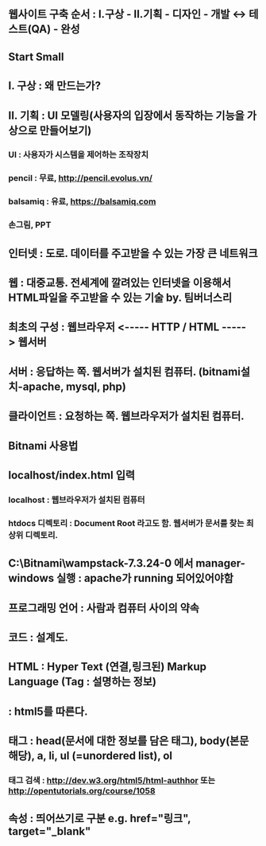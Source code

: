 ## 웹사이트 구축 순서 : I.구상 - II.기획 - 디자인 - 개발 ↔ 테스트(QA) - 완성
## Start Small
##
## I. 구상 : 왜 만드는가?
##
## II. 기획 : UI 모델링(사용자의 입장에서 동작하는 기능을 가상으로 만들어보기)
### UI : 사용자가 시스템을 제어하는 조작장치
### pencil : 무료, http://pencil.evolus.vn/
### balsamiq : 유료, https://balsamiq.com
### 손그림, PPT
##
## 인터넷 : 도로. 데이터를 주고받을 수 있는 가장 큰 네트워크
## 웹 : 대중교통. 전세계에 깔려있는 인터넷을 이용해서 HTML파일을 주고받을 수 있는 기술 by. 팀버너스리
## 최초의 구성 : 웹브라우저 <----- HTTP / HTML -----> 웹서버
##
## 서버 : 응답하는 쪽. 웹서버가 설치된 컴퓨터. (bitnami설치-apache, mysql, php)
## 클라이언트 : 요청하는 쪽. 웹브라우저가 설치된 컴퓨터. 
##
## Bitnami 사용법
## localhost/index.html 입력
### localhost : 웹브라우저가 설치된 컴퓨터
### htdocs 디렉토리 : Document Root 라고도 함. 웹서버가 문서를 찾는 최상위 디렉토리. 
## C:\Bitnami\wampstack-7.3.24-0 에서 manager-windows 실행 : apache가 running 되어있어야함
##
## 프로그래밍 언어 : 사람과 컴퓨터 사이의 약속
## 코드 : 설계도. 
##
## HTML : Hyper Text (연결,링크된) Markup Language (Tag : 설명하는 정보)
## <!DOCTYPE html> : html5를 따른다. 
## 태그 : head(문서에 대한 정보를 담은 태그), body(본문 해당), a, li, ul (=unordered list), ol
### 태그 검색 : http://dev.w3.org/html5/html-authhor 또는 http://opentutorials.org/course/1058
## 속성 : 띄어쓰기로 구분 e.g. href="링크", target="_blank"

